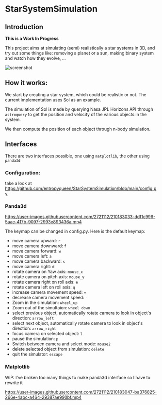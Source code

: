 # StarSystemSimulation

## Introduction

**This is a Work In Progress**

This project aims at simulating (semi) realistically a star systems in 3D, and try out some things like: 
removing a planet or a sun, making binary system and watch how they evolve, ...

![screenshot](./screenshot/screenshot.png)

## How it works:

We start by creating a star system, which could be realistic or not. The current implementation uses Sol as an example.

The simulation of Sol is made by querying Nasa JPL Horizons API through `astroquery` to get the position and velocity of
the various objects in the system.

We then compute the position of each object through n-body simulation.

## Interfaces

There are two interfaces possible, one using `matplotlib`, the other using `panda3d`

### Configuration:

take a look at https://github.com/entropyqueen/StarSystemSimulation/blob/main/config.py 

### Panda3d

https://user-images.githubusercontent.com/2721112/210183033-ddf1c996-5aae-417b-9097-2993e893436a.mp4

The keymap can be changed in config.py.
Here is the default keymap:

- move camera upward: `r`
- move camera downward: `f`
- move camera forward: `w`
- move camera left: `a`
- move camera backward: `s`
- move camera right: `d`
- rotate camera on Yaw axis: `mouse_x`
- rotate camera on pitch axis: `mouse_y`
- rotate camera right on roll axis: `e`
- rotate camera left on roll axis: `q`
- increase camera movement speed: `=`
- decrease camera movement speed: `-`
- Zoom in the simulation: `wheel_up`
- Zoom out of the simultaion: `wheel_down`
- select previous object, automatically rotate camera to look in object's direction: `arrow_left`
- select next object, automatically rotate camera to look in object's direction: `arrow_right`
- focus camera on selected object: `l`
- pause the simulation: `p`
- Switch between camera and select mode: `mouse2`
- delete selected object from simulation: `delete`
- quit the simulator: `escape`

### Matplotlib

WIP: I've broken too many things to make panda3d interface so I have to rewrite it

https://user-images.githubusercontent.com/2721112/210183047-ba376825-266e-4abc-a464-29387ae990bf.mp4

